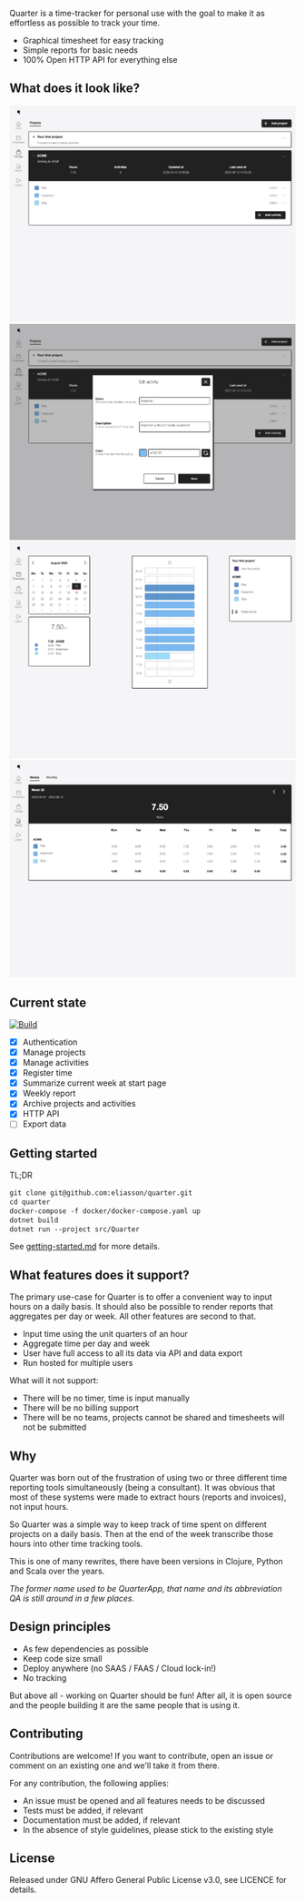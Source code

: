 Quarter is a time-tracker for personal use with the goal to make it as effortless as possible
to track your time.

- Graphical timesheet for easy tracking
- Simple reports for basic needs
- 100% Open HTTP API for everything else

## What does it look like?

![Manage project](docs/screenshots/01-manage-projects.png)
![Edit activity](docs/screenshots/02-edit-activity.png)
![Timesheet](docs/screenshots/03-timesheet.png)
![Reoirt](docs/screenshots/04-report.png)

## Current state

[![Build](https://github.com/eliasson/quarter/actions/workflows/build.yml/badge.svg?branch=main)](https://github.com/eliasson/quarter/actions/workflows/build.yml)

- [x] Authentication
- [x] Manage projects
- [x] Manage activities
- [x] Register time
- [x] Summarize current week at start page
- [x] Weekly report
- [x] Archive projects and activities
- [x] HTTP API
- [ ] Export data
    
## Getting started

TL;DR
```
git clone git@github.com:eliasson/quarter.git
cd quarter
docker-compose -f docker/docker-compose.yaml up
dotnet build
dotnet run --project src/Quarter 
```

See [getting-started.md](docs/getting-started.md) for more details.

## What features does it support?

The primary use-case for Quarter is to offer a convenient way to input hours on a daily basis. It should
also be possible to render reports that aggregates per day or week. All other features are second to that.

- Input time using the unit quarters of an hour
- Aggregate time per day and week
- User have full access to all its data via API and data export
- Run hosted for multiple users

What will it not support:

- There will be no timer, time is input manually
- There will be no billing support
- There will be no teams, projects cannot be shared and timesheets will not be submitted

## Why

Quarter was born out of the frustration of using two or three different time reporting tools
simultaneously (being a consultant). It was obvious that most of these systems were made to
extract hours (reports and invoices), not input hours.

So Quarter was a simple way to keep track of time spent on different projects on a daily
basis. Then at the end of the week transcribe those hours into other time tracking tools.

This is one of many rewrites, there have been versions in Clojure, Python and Scala over the years.

_The former name used to be QuarterApp, that name and its abbreviation QA is still around in a few places._

## Design principles

- As few dependencies as possible
- Keep code size small
- Deploy anywhere (no SAAS / FAAS / Cloud lock-in!)
- No tracking

But above all - working on Quarter should be fun! After all, it is open source and the people
building it are the same people that is using it.

## Contributing

Contributions are welcome! If you want to contribute, open an issue or comment on an existing
one and we'll take it from there.

For any contribution, the following applies:

- An issue must be opened and all features needs to be discussed
- Tests must be added, if relevant
- Documentation must be added, if relevant
- In the absence of style guidelines, please stick to the existing style

## License

Released under GNU Affero General Public License v3.0, see LICENCE for details.
